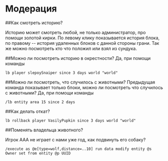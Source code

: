# Модерация

##Как смотреть историю?

Историю может смотреть любой, не только администратор, про помощи золотой кирки.
По левому клику показывается история блока, по правому -- история удаленных блоков с данной стороны грани.
Так же можно посмотреть кто что положил или взял из сундука.

##Можно ли посмотреть историю в окрестности?
Да, при помощи команды
~~~
lb player slepoySnaiper since 3 days world "world"
~~~

##Можно ли посмотреть, что случилось с животными?
Предыдущая команда показывает только блоки, можно ли посмотреть что случилось с животными?
Да, при помощи команды
~~~
/lb entity area 15 since 2 days
~~~

##Как делать откат?

~~~
lb rollback player VasilyPupkin since 3 days world "world"
~~~

##Поменять владельца животного?

Игрок AAA не играет с нами уже год, как подвинуть его собаку?
~~~
/execute as @e[type=wolf,distance=..10] run data modify entity @s Owner set from entity @p UUID
~~~

